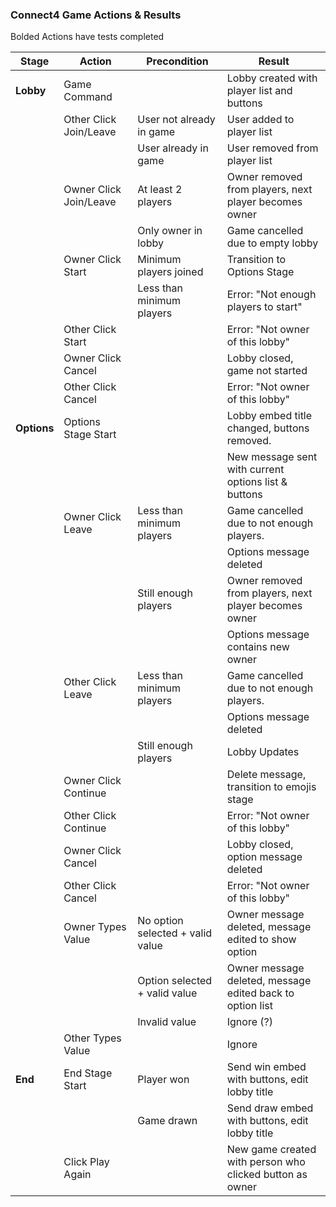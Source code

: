 ### Connect4 Game Actions & Results

Bolded Actions have tests completed

| **Stage**   | **Action**             | **Precondition**                 | **Result**                                                |
| ----------- | ---------------------- | -------------------------------- | --------------------------------------------------------- |
| **Lobby**   | Game Command           |                                  | Lobby created with player list and buttons                |
|             | Other Click Join/Leave | User not already in game         | User added to player list                                 |
|             |                        | User already in game             | User removed from player list                             |
|             | Owner Click Join/Leave | At least 2 players               | Owner removed from players, next player becomes owner     |
|             |                        | Only owner in lobby              | Game cancelled due to empty lobby                         |
|             | Owner Click Start      | Minimum players joined           | Transition to Options Stage                               |
|             |                        | Less than minimum players        | Error: "Not enough players to start"                      |
|             | Other Click Start      |                                  | Error: "Not owner of this lobby"                          |
|             | Owner Click Cancel     |                                  | Lobby closed, game not started                            |
|             | Other Click Cancel     |                                  | Error: "Not owner of this lobby"                          |
| **Options** | Options Stage Start    |                                  | Lobby embed title changed, buttons removed.               |
|             |                        |                                  | New message sent with current options list & buttons      |
|             | Owner Click Leave      | Less than minimum players        | Game cancelled due to not enough players.                 |
|             |                        |                                  | Options message deleted                                   |
|             |                        | Still enough players             | Owner removed from players, next player becomes owner     |
|             |                        |                                  | Options message contains new owner                        |
|             | Other Click Leave      | Less than minimum players        | Game cancelled due to not enough players.                 |
|             |                        |                                  | Options message deleted                                   |
|             |                        | Still enough players             | Lobby Updates                                             |
|             | Owner Click Continue   |                                  | Delete message, transition to emojis stage                |
|             | Other Click Continue   |                                  | Error: "Not owner of this lobby"                          |
|             | Owner Click Cancel     |                                  | Lobby closed, option message deleted                      |
|             | Other Click Cancel     |                                  | Error: "Not owner of this lobby"                          |
|             | Owner Types Value      | No option selected + valid value | Owner message deleted, message edited to show option      |
|             |                        | Option selected + valid value    | Owner message deleted, message edited back to option list |
|             |                        | Invalid value                    | Ignore (?)                                                |
|             | Other Types Value      |                                  | Ignore                                                    |
| **End**     | End Stage Start        | Player won                       | Send win embed with buttons, edit lobby title             |
|             |                        | Game drawn                       | Send draw embed with buttons, edit lobby title            |
|             | Click Play Again       |                                  | New game created with person who clicked button as owner  |
